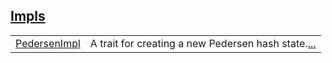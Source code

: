 
[Impls](./core-pedersen-impls.md)
 ---
| | |
|:---|:---|
| [PedersenImpl](./core-pedersen-PedersenImpl.md) | A trait for creating a new Pedersen hash state.[...](./core-pedersen-PedersenImpl.md) |
